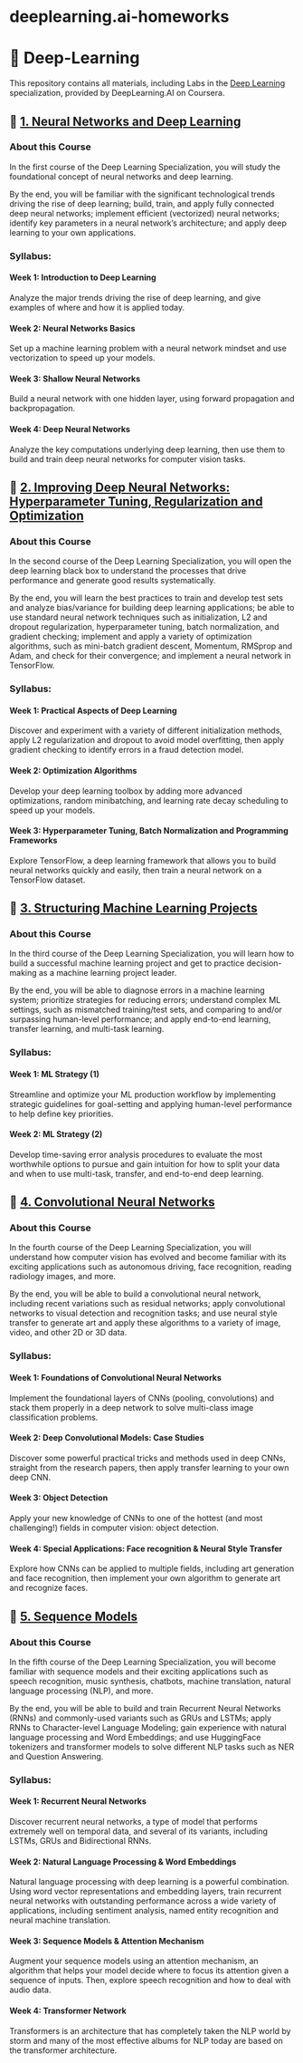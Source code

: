 # deeplearning.ai-homeworks
# :rocket: Deep-Learning
This repository contains all materials, including Labs in the [Deep Learning](https://www.coursera.org/specializations/deep-learning) specialization, provided by DeepLearning.AI on Coursera.

## :file_folder: [1. Neural Networks and Deep Learning](https://github.com/evgenyzorin/Deep-Learning/tree/main/1.%20Neural%20Networks%20and%20Deep%20Learning)
### About this Course 
In the first course of the Deep Learning Specialization, you will study the foundational concept of neural networks and deep learning. 

By the end, you will be familiar with the significant technological trends driving the rise of deep learning; build, train, and apply fully connected deep neural networks; implement efficient (vectorized) neural networks; identify key parameters in a neural network’s architecture; and apply deep learning to your own applications.
### Syllabus:
#### **Week 1:** Introduction to Deep Learning
Analyze the major trends driving the rise of deep learning, and give examples of where and how it is applied today.
#### **Week 2:** Neural Networks Basics
Set up a machine learning problem with a neural network mindset and use vectorization to speed up your models.
#### **Week 3:** Shallow Neural Networks
Build a neural network with one hidden layer, using forward propagation and backpropagation.
#### **Week 4:** Deep Neural Networks
Analyze the key computations underlying deep learning, then use them to build and train deep neural networks for computer vision tasks.

## :file_folder: [2. Improving Deep Neural Networks: Hyperparameter Tuning, Regularization and Optimization](https://github.com/evgenyzorin/Deep-Learning/tree/main/2.%20Improving%20Deep%20Neural%20Networks)
### About this Course 
In the second course of the Deep Learning Specialization, you will open the deep learning black box to understand the processes that drive performance and generate good results systematically. 

By the end, you will learn the best practices to train and develop test sets and analyze bias/variance for building deep learning applications; be able to use standard neural network techniques such as initialization, L2 and dropout regularization, hyperparameter tuning, batch normalization, and gradient checking; implement and apply a variety of optimization algorithms, such as mini-batch gradient descent, Momentum, RMSprop and Adam, and check for their convergence; and implement a neural network in TensorFlow.
### Syllabus:
#### **Week 1:** Practical Aspects of Deep Learning
Discover and experiment with a variety of different initialization methods, apply L2 regularization and dropout to avoid model overfitting, then apply gradient checking to identify errors in a fraud detection model.
#### **Week 2:** Optimization Algorithms
Develop your deep learning toolbox by adding more advanced optimizations, random minibatching, and learning rate decay scheduling to speed up your models.
#### **Week 3:** Hyperparameter Tuning, Batch Normalization and Programming Frameworks
Explore TensorFlow, a deep learning framework that allows you to build neural networks quickly and easily, then train a neural network on a TensorFlow dataset.

## :file_folder: [3. Structuring Machine Learning Projects](https://github.com/evgenyzorin/Deep-Learning/tree/main/3.%20Structuring%20Machine%20Learning%20Projects)
### About this Course 
In the third course of the Deep Learning Specialization, you will learn how to build a successful machine learning project and get to practice decision-making as a machine learning project leader. 

By the end, you will be able to diagnose errors in a machine learning system; prioritize strategies for reducing errors; understand complex ML settings, such as mismatched training/test sets, and comparing to and/or surpassing human-level performance; and apply end-to-end learning, transfer learning, and multi-task learning.
### Syllabus:
#### **Week 1:** ML Strategy (1)
Streamline and optimize your ML production workflow by implementing strategic guidelines for goal-setting and applying human-level performance to help define key priorities.
#### **Week 2:** ML Strategy (2)
Develop time-saving error analysis procedures to evaluate the most worthwhile options to pursue and gain intuition for how to split your data and when to use multi-task, transfer, and end-to-end deep learning.

## :file_folder: [4. Convolutional Neural Networks](https://github.com/evgenyzorin/Deep-Learning/tree/main/4.%20Convolutional%20Neural%20Networks)
### About this Course 
In the fourth course of the Deep Learning Specialization, you will understand how computer vision has evolved and become familiar with its exciting applications such as autonomous driving, face recognition, reading radiology images, and more.

By the end, you will be able to build a convolutional neural network, including recent variations such as residual networks; apply convolutional networks to visual detection and recognition tasks; and use neural style transfer to generate art and apply these algorithms to a variety of image, video, and other 2D or 3D data.
### Syllabus:
#### **Week 1:** Foundations of Convolutional Neural Networks
Implement the foundational layers of CNNs (pooling, convolutions) and stack them properly in a deep network to solve multi-class image classification problems.
#### **Week 2:** Deep Convolutional Models: Case Studies
Discover some powerful practical tricks and methods used in deep CNNs, straight from the research papers, then apply transfer learning to your own deep CNN.
#### **Week 3:** Object Detection
Apply your new knowledge of CNNs to one of the hottest (and most challenging!) fields in computer vision: object detection.
#### **Week 4:** Special Applications: Face recognition & Neural Style Transfer
Explore how CNNs can be applied to multiple fields, including art generation and face recognition, then implement your own algorithm to generate art and recognize faces.

## :file_folder: [5. Sequence Models](https://github.com/evgenyzorin/Deep-Learning/tree/main/5.%20Sequence%20Models)
### About this Course 
In the fifth course of the Deep Learning Specialization, you will become familiar with sequence models and their exciting applications such as speech recognition, music synthesis, chatbots, machine translation, natural language processing (NLP), and more. 

By the end, you will be able to build and train Recurrent Neural Networks (RNNs) and commonly-used variants such as GRUs and LSTMs; apply RNNs to Character-level Language Modeling; gain experience with natural language processing and Word Embeddings; and use HuggingFace tokenizers and transformer models to solve different NLP tasks such as NER and Question Answering.
### Syllabus:
#### **Week 1:** Recurrent Neural Networks
Discover recurrent neural networks, a type of model that performs extremely well on temporal data, and several of its variants, including LSTMs, GRUs and Bidirectional RNNs.
#### **Week 2:** Natural Language Processing & Word Embeddings
Natural language processing with deep learning is a powerful combination. Using word vector representations and embedding layers, train recurrent neural networks with outstanding performance across a wide variety of applications, including sentiment analysis, named entity recognition and neural machine translation.
#### **Week 3:** Sequence Models & Attention Mechanism
Augment your sequence models using an attention mechanism, an algorithm that helps your model decide where to focus its attention given a sequence of inputs. Then, explore speech recognition and how to deal with audio data.
#### **Week 4:** Transformer Network
Transformers is an architecture that has completely taken the NLP world by storm and many of the most effective albums for NLP today are based on the transformer architecture.